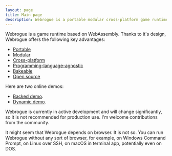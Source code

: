 ```yaml
---
layout: page
title: Main page
description: Webrogue is a portable modular cross-platform game runtime based on WebAssembly.
---
```


Webrogue is a game runtime based on WebAssembly. 
Thanks to it's design, Webrogue offers the following key advantages:
- [Portable](benefits/portable)
- [Modular](benefits/modular)
- [Cross-platform](benefits/cross_platform)
- [Programming-language-agnostic](benefits/programming_languages)
- [Bakeable](benefits/bakeable)
- [Open source](https://github.com/Destructor17/webrogue)

Here are two online demos:
- [Backed demo](backed_game/).
- [Dynamic demo](game/).

Webrogue is currently in active development and will change significantly, so it is not recommended for production use. 
I'm welcome contributions from the community.

It might seem that Webrogue depends on browser. 
It is not so. 
You can run Webrogue without any sort of browser, for example, on Windows Command Prompt, on Linux over SSH, on macOS in terminal app, potentially even on DOS.
